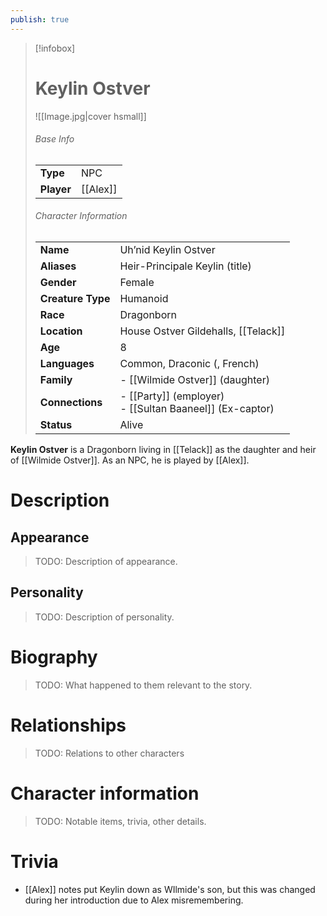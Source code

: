```yaml
---
publish: true
---
```


> [!infobox]  
> # Keylin Ostver
> ![[Image.jpg|cover hsmall]]  
> ###### Base Info
> | | |  
> |---|---|  
> | **Type** | NPC |
> | **Player** | [[Alex]] |
> ###### Character Information  
> | | |  
> |---|---|  
> | **Name** | Uh’nid Keylin Ostver |
> | **Aliases** | Heir-Principale Keylin (title) |
> | **Gender** | Female | 
> | **Creature Type** | Humanoid |
> | **Race** | Dragonborn |  
> | **Location** | House Ostver Gildehalls, [[Telack]] |
> | **Age** | 8 |
> | **Languages** | Common, Draconic (, French) |  
> | **Family** | - [[Wilmide Ostver]] (daughter) |
> | **Connections** | - [[Party]] (employer)<br>- [[Sultan Baaneel]] (Ex-captor) |
> | **Status** | Alive |

**Keylin Ostver** is a Dragonborn living in [[Telack]] as the daughter and heir of [[Wilmide Ostver]]. As an NPC, he is played by [[Alex]].
# Description
## Appearance
> TODO: Description of appearance.
## Personality
> TODO: Description of personality.
# Biography
> TODO: What happened to them relevant to the story.
# Relationships
> TODO: Relations to other characters
# Character information
> TODO: Notable items, trivia, other details.
# Trivia
- [[Alex]] notes put Keylin down as WIlmide's son, but this was changed during her introduction due to Alex misremembering.